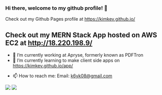 ### Hi there, welcome to my github profile! 👋

<!--
**kimkev/kimkev** is a ✨ _special_ ✨ repository because its `README.md` (this file) appears on your GitHub profile.
-->

Check out my Github Pages profile at https://kimkev.github.io/  
## Check out my MERN Stack App hosted on AWS EC2 at http://18.220.198.9/

- 🔭 I’m currently working at Apryse, formerly known as PDFTron
- 🌱 I’m currently learning to make client side apps on https://kimkev.github.io/app/ 
<!-- - 👯 I’m looking to deploy something on the web for people to use -->
- 📫 How to reach me: Email: k6yk08@gmail.com

<img src="https://github-readme-stats.vercel.app/api?username=kimkev&&show_icons=true&count_private=true&theme=radical">

<img src="https://github-readme-stats.vercel.app/api/top-langs/?username=kimkev&layout=compact&theme=radical&hide=Objective-C&langs_count=6">
